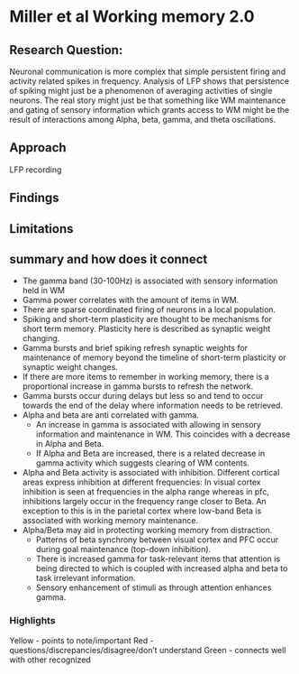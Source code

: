 # Miller et al Working memory 2.0

## Research Question:
Neuronal communication is more complex that simple persistent firing and activity related spikes in frequency. Analysis of LFP shows that persistence of spiking might just be a phenomenon of averaging activities of single neurons. The real story might just be that something like WM maintenance and gating of sensory information which grants access to WM might be the result of interactions among Alpha, beta, gamma, and theta oscillations. 
## Approach
LFP recording
## Findings
 
## Limitations

## summary and how does it connect
- The gamma band (30-100Hz) is associated with sensory information held in WM
- Gamma power correlates with the amount of items in WM. 
- There are sparse coordinated firing of neurons in a local population. 
- Spiking and short-term plasticity are thought to be mechanisms for short term memory. Plasticity here is described as synaptic weight changing. 
- Gamma bursts and brief spiking refresh synaptic weights for maintenance of memory  beyond the timeline of short-term plasticity or synaptic weight changes. 
- If there are more items to remember in working memory, there is a proportional increase in gamma bursts to refresh the network.
- Gamma bursts occur during  delays but less so and tend to occur towards the end of the delay where information needs to be retrieved. 
- Alpha and beta are anti correlated with gamma. 
	- An increase in gamma is associated with allowing in  sensory information and maintenance in WM. This coincides with a decrease in Alpha and Beta. 
	- If Alpha and Beta are increased, there is a related decrease in gamma activity which suggests clearing of WM contents. 
- Alpha and Beta activity is associated with inhibition. Different cortical areas express inhibition at different frequencies: In visual cortex inhibition is seen at frequencies in the alpha range whereas in pfc, inhibitions largely occur in the frequency range closer to Beta. An exception to this is in the parietal cortex where low-band Beta is associated with working memory maintenance. 
- Alpha/Beta may aid in protecting working memory from distraction. 
	- Patterns of beta synchrony between visual cortex and PFC occur during goal maintenance (top-down inhibition).
	- There is increased gamma for task-relevant items that attention is being directed to which is coupled with increased alpha and beta to task irrelevant information. 
	- Sensory enhancement of stimuli as through attention enhances gamma. 
### Highlights
Yellow - points to note/important 
Red - questions/discrepancies/disagree/don’t understand
Green - connects well with other recognized